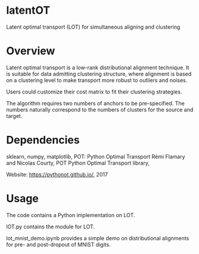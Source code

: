 # latentOT

Latent optimal transport (LOT) for simultaneous aligning and clustering 



# Overview

Latent optimal transport is a low-rank distributional alignment technique. It is suitable for data admitting clustering structure, where alignment is based on a clustering level to make transport more robust to outliers and noises.

Users could customize their cost matrix to fit their clustering strategies.

The algorithm requires two numbers of anchors to be pre-specified. The numbers naturally correspond to the numbers of clusters for the source and target.



# Dependencies

sklearn, numpy, matplotlib, POT: Python Optimal Transport Rémi Flamary and Nicolas Courty, POT Python Optimal Transport library,

Website: https://pythonot.github.io/, 2017



# Usage

The code contains a Python implementation on LOT.



lOT.py contains the module for LOT.



lot_mnist_demo.ipynb provides a simple demo on distributional alignments for pre- and post-dropout of MNIST digits. 


